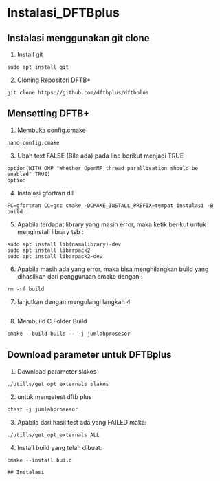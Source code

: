 # Instalasi_DFTBplus

## Instalasi menggunakan git clone 
1. Install git  
```
sudo apt install git
```
2. Cloning Repositori DFTB+ 
```
git clone https://github.com/dftbplus/dftbplus
```
## Mensetting DFTB+
1. Membuka config.cmake 
```
nano config.cmake
```
3. Ubah text FALSE (Bila ada) pada line berikut menjadi TRUE
```
option(WITH_OMP "Whether OpenMP thread parallisation should be enabled" TRUE)
option
```
4. Instalasi gfortran dll 
```
FC=gfortran CC=gcc cmake -DCMAKE_INSTALL_PREFIX=tempat instalasi -B build .
```
5. Apabila terdapat library yang masih error, maka ketik berikut untuk menginstall library tsb : 
```
sudo apt install lib(namalibrary)-dev
sudo apt install libarpack2 
sudo apt install libarpack2-dev
```
6. Apabila masih ada yang error, maka bisa menghilangkan build yang dihasilkan dari penggunaan cmake dengan :
```
rm -rf build 
```
7. lanjutkan dengan mengulangi langkah 4
```
```
8. Membuild C Folder Build 
```
cmake --build build -- -j jumlahprosesor 
```
## Download parameter untuk DFTBplus 
1.  Download parameter slakos
```
./utills/get_opt_externals slakos
```
2. untuk mengetest dftb plus 
```
ctest -j jumlahprosesor
``` 
3. Apabila dari hasil test ada yang FAILED maka: 
```
./utills/get_opt_externals ALL 
```
4. Install build yang telah dibuat: 
```
cmake --install build 

## Instalasi 

